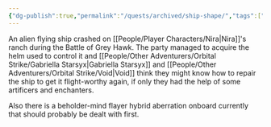 ```yaml
---
{"dg-publish":true,"permalink":"/quests/archived/ship-shape/","tags":["Quest","GreyHawk"]}
---
```


An alien flying ship crashed on [[People/Player Characters/Nira\|Nira]]'s ranch during the Battle of Grey Hawk.  The party managed to acquire the helm used to control it and [[People/Other Adventurers/Orbital Strike/Gabriella Starsyx\|Gabriella Starsyx]] and [[People/Other Adventurers/Orbital Strike/Void\|Void]] think they might know how to repair the ship to get it flight-worthy again, if only they had the help of some artificers and enchanters.  

Also there is a beholder-mind flayer hybrid aberration onboard currently that should probably be dealt with first.  